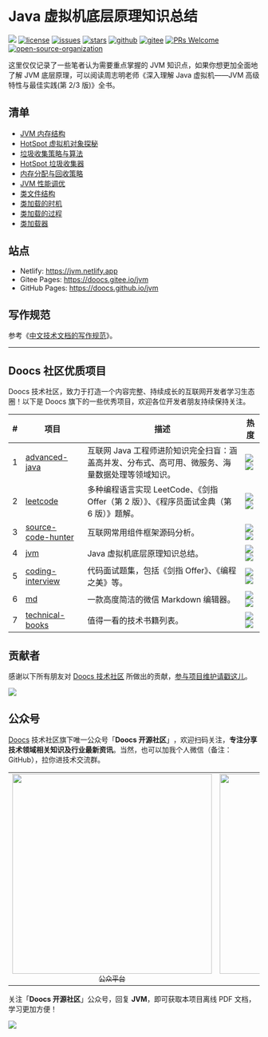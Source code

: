 # Java 虚拟机底层原理知识总结

<a href="https://github.com/doocs/jvm/actions?query=workflow%3ASync"><img src="https://github.com/doocs/jvm/workflows/Sync/badge.svg"></a>
<a href="https://github.com/doocs/jvm/blob/master/LICENSE"><img src="https://badgen.net/github/license/doocs/jvm?color=green" alt="license"></a>
<a href="https://github.com/doocs/jvm/issues"><img src="https://badgen.net/github/open-issues/doocs/jvm" alt="issues"></a>
<a href="https://github.com/doocs/jvm/stargazers"><img src="https://badgen.net/github/stars/doocs/jvm" alt="stars"></a>
<a href="https://github.com/doocs/jvm"><img src="https://badgen.net/badge/⭐/GitHub/blue" alt="github"></a>
<a href="https://gitee.com/doocs/jvm"><img src="https://badgen.net/badge/⭐/Gitee/blue" alt="gitee"></a>
<a href="http://makeapullrequest.com"><img src="https://badgen.net/badge/PRs/welcome/cyan" alt="PRs Welcome"></a>
<a href="https://github.com/doocs/doocs.github.io"><img src="https://badgen.net/badge/organization/join%20us/cyan" alt="open-source-organization"></a>

这里仅仅记录了一些笔者认为需要重点掌握的 JVM 知识点，如果你想更加全面地了解 JVM 底层原理，可以阅读周志明老师《深入理解 Java 虚拟机——JVM 高级特性与最佳实践(第 2/3 版)》全书。

## 清单

- [JVM 内存结构](/docs/01-jvm-memory-structure.md)
- [HotSpot 虚拟机对象探秘](/docs/02-hotspot-jvm-object.md)
- [垃圾收集策略与算法](/docs/03-gc-algorithms.md)
- [HotSpot 垃圾收集器](/docs/04-hotspot-gc.md)
- [内存分配与回收策略](/docs/05-memory-allocation-gc.md)
- [JVM 性能调优](/docs/06-jvm-performance-tuning.md)
- [类文件结构](/docs/07-class-structure.md)
- [类加载的时机](/docs/08-load-class-time.md)
- [类加载的过程](/docs/09-load-class-process.md)
- [类加载器](/docs/10-class-loader.md)

## 站点

- Netlify: https://jvm.netlify.app
- Gitee Pages: https://doocs.gitee.io/jvm
- GitHub Pages: https://doocs.github.io/jvm

## 写作规范

参考《[中文技术文档的写作规范](https://github.com/ruanyf/document-style-guide)》。

---

## Doocs 社区优质项目

Doocs 技术社区，致力于打造一个内容完整、持续成长的互联网开发者学习生态圈！以下是 Doocs 旗下的一些优秀项目，欢迎各位开发者朋友持续保持关注。

| #   | 项目                                                              | 描述                                                                                             | 热度                                                                                                                            |
| --- | ----------------------------------------------------------------- | ------------------------------------------------------------------------------------------------ | ------------------------------------------------------------------------------------------------------------------------------- |
| 1   | [advanced-java](https://github.com/doocs/advanced-java)           | 互联网 Java 工程师进阶知识完全扫盲：涵盖高并发、分布式、高可用、微服务、海量数据处理等领域知识。 | ![](https://badgen.net/github/stars/doocs/advanced-java) <br>![](https://badgen.net/github/forks/doocs/advanced-java)           |
| 2   | [leetcode](https://github.com/doocs/leetcode)                     | 多种编程语言实现 LeetCode、《剑指 Offer（第 2 版）》、《程序员面试金典（第 6 版）》题解。        | ![](https://badgen.net/github/stars/doocs/leetcode) <br>![](https://badgen.net/github/forks/doocs/leetcode)                     |
| 3   | [source-code-hunter](https://github.com/doocs/source-code-hunter) | 互联网常用组件框架源码分析。                                                                     | ![](https://badgen.net/github/stars/doocs/source-code-hunter) <br>![](https://badgen.net/github/forks/doocs/source-code-hunter) |
| 4   | [jvm](https://github.com/doocs/jvm)                               | Java 虚拟机底层原理知识总结。                                                                    | ![](https://badgen.net/github/stars/doocs/jvm) <br>![](https://badgen.net/github/forks/doocs/jvm)                               |
| 5   | [coding-interview](https://github.com/doocs/coding-interview)     | 代码面试题集，包括《剑指 Offer》、《编程之美》等。                                               | ![](https://badgen.net/github/stars/doocs/coding-interview) <br>![](https://badgen.net/github/forks/doocs/coding-interview)     |
| 6   | [md](https://github.com/doocs/md)                                 | 一款高度简洁的微信 Markdown 编辑器。                                                             | ![](https://badgen.net/github/stars/doocs/md) <br>![](https://badgen.net/github/forks/doocs/md)                                 |
| 7   | [technical-books](https://github.com/doocs/technical-books)       | 值得一看的技术书籍列表。                                                                         | ![](https://badgen.net/github/stars/doocs/technical-books) <br>![](https://badgen.net/github/forks/doocs/technical-books)       |

## 贡献者

感谢以下所有朋友对 [Doocs 技术社区](https://github.com/doocs) 所做出的贡献，[参与项目维护请戳这儿](https://doocs.github.io/#/?id=how-to-join)。

<!-- ALL-CONTRIBUTORS-LIST: START - Do not remove or modify this section -->

<a href="https://opencollective.com/doocs/contributors.svg?width=890&button=true"><img src="https://opencollective.com/doocs/contributors.svg?width=890&button=false" /></a>

<!-- ALL-CONTRIBUTORS-LIST: END -->

## 公众号

[Doocs](https://github.com/doocs) 技术社区旗下唯一公众号「**Doocs 开源社区**」​，欢迎扫码关注，**专注分享技术领域相关知识及行业最新资讯**。当然，也可以加我个人微信（备注：GitHub），拉你进技术交流群。

<table>
  <tr>
    <td align="center" style="width: 200px;">
      <a href="https://github.com/doocs">
        <img src="./images/qrcode-for-doocs.jpg" style="width: 400px;"><br>
        <sub>公众平台</sub>
      </a><br>
    </td>
    <td align="center" style="width: 200px;">
      <a href="https://github.com/yanglbme">
        <img src="./images/qrcode-for-yanglbme.jpg" style="width: 400px;"><br>
        <sub>个人微信</sub>
      </a><br>
    </td>
  </tr>
</table>

关注「**Doocs 开源社区**」公众号，回复 **JVM**，即可获取本项目离线 PDF 文档，学习更加方便！

![](./images/jvm-pdf.png)
